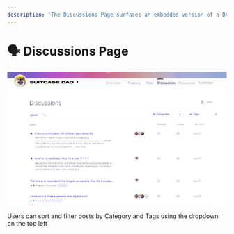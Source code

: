 ```yaml
---
description: 'The Discussions Page surfaces an embedded version of a DAO's Discourse'
---
```


# 🗣 Discussions Page

![](<../../../.gitbook/assets/image (17).png>)

Users can sort and filter posts by Category and Tags using the dropdown on the top left

